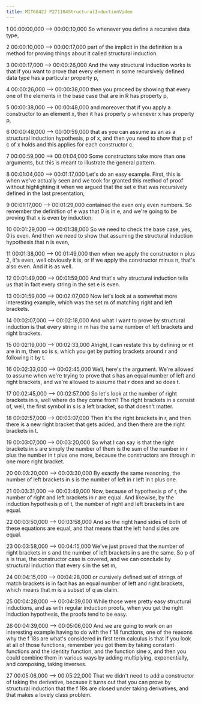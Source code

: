 ```yaml
---
title: MIT6042J P271104StructuralInductionVideo
---
```


1
00:00:00,000 --> 00:00:10,000
So whenever you define a recursive data type,

2
00:00:10,000 --> 00:00:17,000
part of the implicit in the definition is a method for proving things about it called structural induction.

3
00:00:17,000 --> 00:00:26,000
And the way structural induction works is that if you want to prove that every element in some recursively defined data type has a particular property p,

4
00:00:26,000 --> 00:00:38,000
then you proceed by showing that every one of the elements in the base case that are in R has property p,

5
00:00:38,000 --> 00:00:48,000
and moreover that if you apply a constructor to an element x, then it has property p whenever x has property p,

6
00:00:48,000 --> 00:00:59,000
that as you can assume as an as a structural induction hypothesis, p of x, and then you need to show that p of c of x holds and this applies for each constructor c.

7
00:00:59,000 --> 00:01:04,000
Some constructors take more than one arguments, but this is meant to illustrate the general pattern.

8
00:01:04,000 --> 00:01:17,000
Let's do an easy example. First, this is when we've actually seen and we took for granted this method of proof without highlighting it when we argued that the set e that was recursively defined in the last presentation,

9
00:01:17,000 --> 00:01:29,000
contained the even only even numbers. So remember the definition of e was that 0 is in e, and we're going to be proving that x is even by induction.

10
00:01:29,000 --> 00:01:38,000
So we need to check the base case, yes, 0 is even. And then we need to show that assuming the structural induction hypothesis that n is even,

11
00:01:38,000 --> 00:01:49,000
then when we apply the constructor n plus 2, it's even, well obviously it is, or if we apply the constructor minus n, that's also even. And it is as well.

12
00:01:49,000 --> 00:01:59,000
And that's why structural induction tells us that in fact every string in the set e is even.

13
00:01:59,000 --> 00:02:07,000
Now let's look at a somewhat more interesting example, which was the set m of matching right and left brackets.

14
00:02:07,000 --> 00:02:18,000
And what I want to prove by structural induction is that every string in m has the same number of left brackets and right brackets.

15
00:02:19,000 --> 00:02:33,000
Alright, I can restate this by defining or nt are in m, then so is s, which you get by putting brackets around r and following it by t.

16
00:02:33,000 --> 00:02:45,000
Well, here's the argument. We're allowed to assume when we're trying to prove that s has an equal number of left and right brackets, and we're allowed to assume that r does and so does t.

17
00:02:45,000 --> 00:02:57,000
So let's look at the number of right brackets in s, well where do they come from? The right brackets in s consist of, well, the first symbol in s is a left bracket, so that doesn't matter.

18
00:02:57,000 --> 00:03:07,000
Then it's the right brackets in r, and then there is a new right bracket that gets added, and then there are the right brackets in t.

19
00:03:07,000 --> 00:03:20,000
So what I can say is that the right brackets in s are simply the number of them is the sum of the number in r plus the number in t plus one more, because the constructors are through in one more right bracket.

20
00:03:20,000 --> 00:03:30,000
By exactly the same reasoning, the number of left brackets in s is the number of left in r left in t plus one.

21
00:03:31,000 --> 00:03:49,000
Now, because of hypothesis p of r, the number of right and left brackets in r are equal. And likewise, by the induction hypothesis p of t, the number of right and left brackets in t are equal.

22
00:03:50,000 --> 00:03:58,000
And so the right hand sides of both of these equations are equal, and that means that the left hand sides are equal.

23
00:03:58,000 --> 00:04:15,000
We've just proved that the number of right brackets in s and the number of left brackets in s are the same. So p of s is true, the constructor case is covered, and we can conclude by structural induction that every s in the set m,

24
00:04:15,000 --> 00:04:28,000
or cursively defined set of strings of match brackets is in fact has an equal number of left and right brackets, which means that m is a subset of q as claim.

25
00:04:28,000 --> 00:04:39,000
While those were pretty easy structural inductions, and as with regular induction proofs, when you get the right induction hypothesis, the proofs tend to be easy.

26
00:04:39,000 --> 00:05:06,000
And we are going to work on an interesting example having to do with the f 18 functions, one of the reasons why the f 18s are what's considered in first term calculus is that if you look at all of those functions, remember you got them by taking constant functions and the identity function, and the function sine x, and then you could combine them in various ways by adding multiplying, exponentially, and composing, taking inverses.

27
00:05:06,000 --> 00:05:22,000
That we didn't need to add a constructor of taking the derivative, because it turns out that you can prove by structural induction that the f 18s are closed under taking derivatives, and that makes a lovely class problem.

